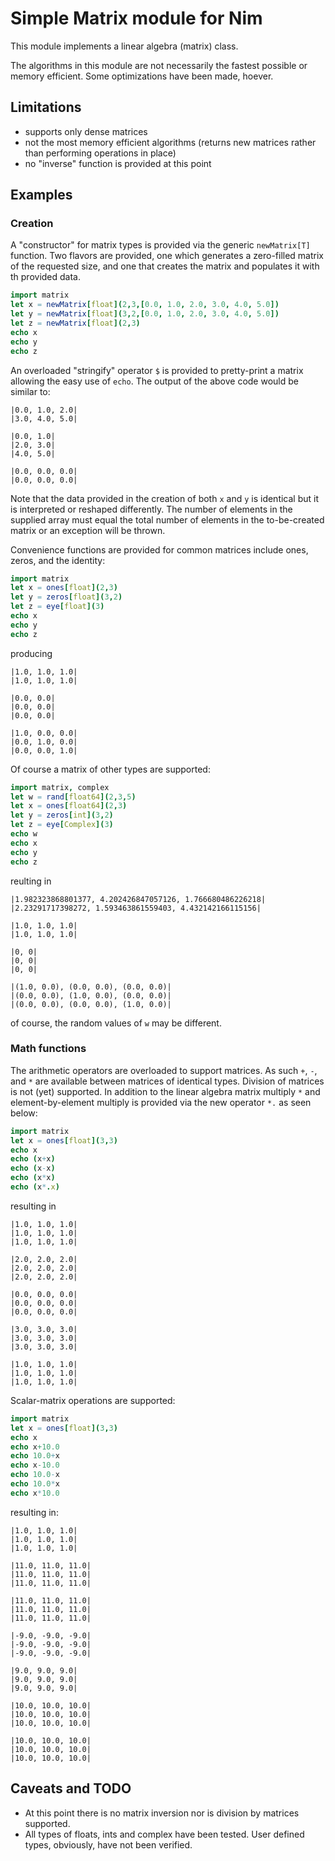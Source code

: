 # Simple Matrix module for Nim

This module implements a linear algebra (matrix) class.

The algorithms in this module are not necessarily the fastest
possible or memory efficient.  Some optimizations have been
made, hoever.

## Limitations
  -  supports only dense matrices
  -  not the most memory efficient algorithms (returns new
     matrices rather than performing operations in place)
  - no "inverse" function is provided at this point

## Examples

### Creation

A "constructor" for matrix types is provided via the generic `newMatrix[T]`
function.  Two flavors are provided, one which generates a zero-filled matrix of
the requested size, and one that creates the matrix and populates it with th
provided data.
```nim
import matrix
let x = newMatrix[float](2,3,[0.0, 1.0, 2.0, 3.0, 4.0, 5.0])
let y = newMatrix[float](3,2,[0.0, 1.0, 2.0, 3.0, 4.0, 5.0])
let z = newMatrix[float](2,3)
echo x
echo y
echo z
```
An overloaded "stringify" operator `$` is provided to pretty-print a matrix
allowing the easy use of `echo`.  The output of the above code would be similar
to:
```
|0.0, 1.0, 2.0|
|3.0, 4.0, 5.0|

|0.0, 1.0|
|2.0, 3.0|
|4.0, 5.0|

|0.0, 0.0, 0.0|
|0.0, 0.0, 0.0|
```

Note that the data provided in the creation of both `x` and `y` is identical but
it is interpreted or reshaped differently.  The number of elements in the
supplied array must equal the total number of elements in the to-be-created
matrix or an exception will be thrown.

Convenience functions are provided for common matrices include ones, zeros, and
the identity:
```nim
import matrix
let x = ones[float](2,3)
let y = zeros[float](3,2)
let z = eye[float](3)
echo x
echo y
echo z
```
producing
```
|1.0, 1.0, 1.0|
|1.0, 1.0, 1.0|

|0.0, 0.0|
|0.0, 0.0|
|0.0, 0.0|

|1.0, 0.0, 0.0|
|0.0, 1.0, 0.0|
|0.0, 0.0, 1.0|
```
Of course a matrix of other types are supported:
```nim
import matrix, complex
let w = rand[float64](2,3,5)
let x = ones[float64](2,3)
let y = zeros[int](3,2)
let z = eye[Complex](3)
echo w
echo x
echo y
echo z
```
reulting in
```
|1.982323868801377, 4.202426847057126, 1.766680486226218|
|2.23291717398272, 1.593463861559403, 4.432142166115156|

|1.0, 1.0, 1.0|
|1.0, 1.0, 1.0|

|0, 0|
|0, 0|
|0, 0|

|(1.0, 0.0), (0.0, 0.0), (0.0, 0.0)|
|(0.0, 0.0), (1.0, 0.0), (0.0, 0.0)|
|(0.0, 0.0), (0.0, 0.0), (1.0, 0.0)|
```
of course, the random values of `w` may be different.


### Math functions

The arithmetic operators are overloaded to support matrices.  As such `+`, `-`,
and `*` are available between matrices of identical types.  Division of matrices
is not (yet) supported.  In addition to the linear algebra matrix multiply `*`
and element-by-element multiply is provided via the new operator `*.` as seen
below:
```nim
import matrix
let x = ones[float](3,3)
echo x
echo (x+x)
echo (x-x)
echo (x*x)
echo (x*.x)
```
resulting in
```
|1.0, 1.0, 1.0|
|1.0, 1.0, 1.0|
|1.0, 1.0, 1.0|

|2.0, 2.0, 2.0|
|2.0, 2.0, 2.0|
|2.0, 2.0, 2.0|

|0.0, 0.0, 0.0|
|0.0, 0.0, 0.0|
|0.0, 0.0, 0.0|

|3.0, 3.0, 3.0|
|3.0, 3.0, 3.0|
|3.0, 3.0, 3.0|

|1.0, 1.0, 1.0|
|1.0, 1.0, 1.0|
|1.0, 1.0, 1.0|
```
Scalar-matrix operations are supported:
```nim
import matrix
let x = ones[float](3,3)
echo x
echo x+10.0
echo 10.0+x
echo x-10.0
echo 10.0-x
echo 10.0*x
echo x*10.0
```
resulting in:
```
|1.0, 1.0, 1.0|
|1.0, 1.0, 1.0|
|1.0, 1.0, 1.0|

|11.0, 11.0, 11.0|
|11.0, 11.0, 11.0|
|11.0, 11.0, 11.0|

|11.0, 11.0, 11.0|
|11.0, 11.0, 11.0|
|11.0, 11.0, 11.0|

|-9.0, -9.0, -9.0|
|-9.0, -9.0, -9.0|
|-9.0, -9.0, -9.0|

|9.0, 9.0, 9.0|
|9.0, 9.0, 9.0|
|9.0, 9.0, 9.0|

|10.0, 10.0, 10.0|
|10.0, 10.0, 10.0|
|10.0, 10.0, 10.0|

|10.0, 10.0, 10.0|
|10.0, 10.0, 10.0|
|10.0, 10.0, 10.0|
```

## Caveats and TODO
- At this point there is no matrix inversion nor is division by matrices
supported.
- All types of floats, ints and complex have been tested.  User defined types,
obviously, have not been verified.
